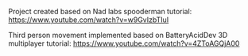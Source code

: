 Project created based on Nad labs spooderman tutorial: https://www.youtube.com/watch?v=w9GvIzbTIuI

Third person movement implemented based on BatteryAcidDev 3D multiplayer tutorial: https://www.youtube.com/watch?v=4ZToAGQjA00